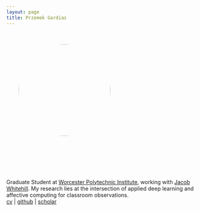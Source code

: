 ```yaml
---
layout: page
title: Przemek Gardias
---
```


<div markdown=0>
	<p>
		<img src="{{site.url}}/assets/profile.jpg" alt="Profile" style="height: 15rem; width: 15rem; border-radius: 50% 50% 50% 50%; float: left; margin: 2rem;">
		<p style="margin-top: 5rem; float:right;">
			Graduate Student at <a href="https://web.cs.wpi.edu/">Worcester Polytechnic Institute</a>, working with <a href="https://users.wpi.edu/~jrwhitehill/">Jacob Whitehill</a>. My research lies at the intersection of applied deep learning and affective computing for classroom observations.
			<br>
			<a href="{{ site.baseurl }}/pdf/cv.pdf">cv</a> | <a href="https://github.com/pgardias">github</a> | <a href="https://scholar.google.com/citations?user=LpoiVbkAAAAJ">scholar</a>
		</p>	
	</p>
</div>
